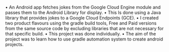 •	An Android app fetches jokes from the Google Cloud Engine module and passes them to the Android Library for display. 
•	This  Is done using a Java library that provides jokes to a Google Cloud Endpoints (GCE). 
•	I  created two product flavours using the gradle build tools, Free and Paid versions from the same source code by excluding libraries that are not necessary for that specific build.
•	This project was done individually.
•	The aim of the project was to learn how to use gradle automation system to create android projects. 
